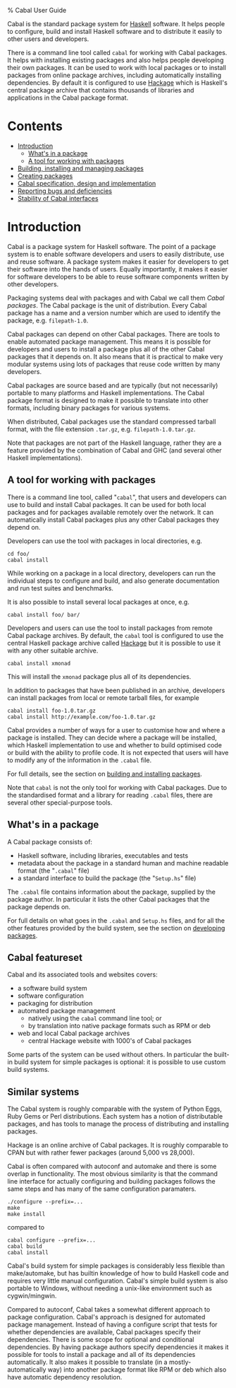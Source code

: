 % Cabal User Guide

Cabal is the standard package system for [Haskell] software. It helps
people to configure, build and install Haskell software and to
distribute it easily to other users and developers.

There is a command line tool called `cabal` for working with Cabal
packages. It helps with installing existing packages and also helps
people developing their own packages. It can be used to work with local
packages or to install packages from online package archives, including
automatically installing dependencies. By default it is configured to
use [Hackage] which is Haskell's central package archive that contains
thousands of libraries and applications in the Cabal package format.

# Contents #

  * [Introduction](#introduction)
      - [What's in a package](#whats-in-a-package)
      - [A tool for working with packages](#a-tool-for-working-with-packages)
  * [Building, installing and managing packages](installing-packages.html)
  * [Creating packages](developing-packages.html)
  * [Cabal specification, design and implementation]()
  * [Reporting bugs and deficiencies](misc.html#reporting-bugs-and-deficiencies)
  * [Stability of Cabal interfaces](misc.html#stability-of-cabal-interfaces)

# Introduction #

Cabal is a package system for Haskell software. The point of a package
system is to enable software developers and users to easily distribute,
use and reuse software. A package system makes it easier for developers
to get their software into the hands of users. Equally importantly, it
makes it easier for software developers to be able to reuse software
components written by other developers.

Packaging systems deal with packages and with Cabal we call them _Cabal
packages_. The Cabal package is the unit of distribution. Every Cabal
package has a name and a version number which are used to identify the
package, e.g. `filepath-1.0`.

Cabal packages can depend on other Cabal packages. There are tools
to enable automated package management. This means it is possible for
developers and users to install a package plus all of the other Cabal
packages that it depends on. It also means that it is practical to make
very modular systems using lots of packages that reuse code written by
many developers.

Cabal packages are source based and are typically (but not necessarily)
portable to many platforms and Haskell implementations. The Cabal
package format is designed to make it possible to translate into other
formats, including binary packages for various systems.

When distributed, Cabal packages use the standard compressed tarball
format, with the file extension `.tar.gz`, e.g. `filepath-1.0.tar.gz`.

Note that packages are not part of the Haskell language, rather they
are a feature provided by the combination of Cabal and GHC (and several
other Haskell implementations).


## A tool for working with packages ##

There is a command line tool, called "`cabal`", that users and developers
can use to build and install Cabal packages. It can be used for both
local packages and for packages available remotely over the network. It
can automatically install Cabal packages plus any other Cabal packages
they depend on.

Developers can use the tool with packages in local directories, e.g.

~~~~~~~~~~~~~~~~
cd foo/
cabal install
~~~~~~~~~~~~~~~~

While working on a package in a local directory, developers can run the
individual steps to configure and build, and also generate documentation
and run test suites and benchmarks.

It is also possible to install several local packages at once, e.g.

~~~~~~~~~~~~~~~~
cabal install foo/ bar/
~~~~~~~~~~~~~~~~

Developers and users can use the tool to install packages from remote
Cabal package archives. By default, the `cabal` tool is configured to
use the central Haskell package archive called [Hackage] but it
is possible to use it with any other suitable archive.

~~~~~~~~~~~~~~~~
cabal install xmonad
~~~~~~~~~~~~~~~~

This will install the `xmonad` package plus all of its dependencies.

In addition to packages that have been published in an archive,
developers can install packages from local or remote tarball files,
for example

~~~~~~~~~~~~~~~~
cabal install foo-1.0.tar.gz
cabal install http://example.com/foo-1.0.tar.gz
~~~~~~~~~~~~~~~~

Cabal provides a number of ways for a user to customise how and where a
package is installed. They can decide where a package will be installed,
which Haskell implementation to use and whether to build optimised code
or build with the ability to profile code. It is not expected that users
will have to modify any of the information in the `.cabal` file.

For full details, see the section on [building and installing
packages](installing-packages.html).

Note that `cabal` is not the only tool for working with Cabal packages.
Due to the standardised format and a library for reading `.cabal` files,
there are several other special-purpose tools.

## What's in a package ##

A Cabal package consists of:

  * Haskell software, including libraries, executables and tests
  * metadata about the package in a standard human and machine
    readable format (the "`.cabal`" file)
  * a standard interface to build the package (the "`Setup.hs`" file)

The `.cabal` file contains information about the package, supplied by
the package author. In particular it lists the other Cabal packages
that the package depends on.

For full details on what goes in the `.cabal` and `Setup.hs` files, and
for all the other features provided by the build system, see the section
on [developing packages](developing-packages.html).


## Cabal featureset ##

Cabal and its associated tools and websites covers:

 * a software build system
 * software configuration
 * packaging for distribution
 * automated package management
    * natively using the `cabal` command line tool; or
    * by translation into native package formats such as RPM or deb
 * web and local Cabal package archives
    * central Hackage website with 1000's of Cabal packages

Some parts of the system can be used without others. In particular the
built-in build system for simple packages is optional: it is possible
to use custom build systems.

## Similar systems ##

The Cabal system is roughly comparable with the system of Python Eggs,
Ruby Gems or Perl distributions. Each system has a notion of
distributable packages, and has tools to manage the process of
distributing and installing packages.

Hackage is an online archive of Cabal packages. It is roughly comparable
to CPAN but with rather fewer packages (around 5,000 vs 28,000).

Cabal is often compared with autoconf and automake and there is some
overlap in functionality. The most obvious similarity is that the
command line interface for actually configuring and building packages
follows the same steps and has many of the same configuration
paramaters.

~~~~~~~~~~
./configure --prefix=...
make
make install
~~~~~~~~~~

compared to

~~~~~~~~~~
cabal configure --prefix=...
cabal build
cabal install
~~~~~~~~~~

Cabal's build system for simple packages is considerably less flexible
than make/automake, but has builtin knowledge of how to build Haskell
code and requires very little manual configuration. Cabal's simple build
system is also portable to Windows, without needing a unix-like
environment such as cygwin/mingwin.

Compared to autoconf, Cabal takes a somewhat different approach to
package configuration. Cabal's approach is designed for automated
package management. Instead of having a configure script that tests for
whether dependencies are available, Cabal packages specify their
dependencies. There is some scope for optional and conditional
dependencies. By having package authors specify dependencies it makes it
possible for tools to install a package and all of its dependencies
automatically. It also makes it possible to translate (in a
mostly-automatically way) into another package format like RPM or deb
which also have automatic dependency resolution.

[Haskell]:  http://www.haskell.org/
[Hackage]:  http://hackage.haskell.org/
